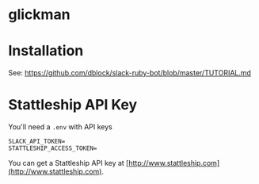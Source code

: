# glickman

# Installation

See: https://github.com/dblock/slack-ruby-bot/blob/master/TUTORIAL.md

# Stattleship API Key

You'll need a `.env` with API keys

```
SLACK_API_TOKEN=
STATTLESHIP_ACCESS_TOKEN=
```

You can get a Stattleship API key at [http://www.stattleship.com](http://www.stattleship.com).

